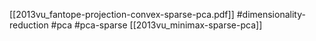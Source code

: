 [[2013vu_fantope-projection-convex-sparse-pca.pdf]]
#dimensionality-reduction #pca #pca-sparse
[[2013vu_minimax-sparse-pca]]

